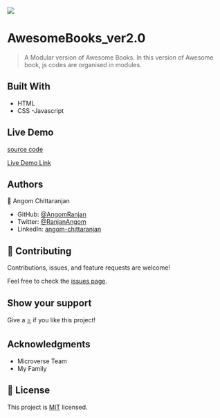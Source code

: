![](https://img.shields.io/badge/Microverse-blueviolet)

# AwesomeBooks_ver2.0

> A Modular version of Awesome Books. In this version of Awesome book, js codes are organised in modules.

## Built With

- HTML
- CSS
-Javascript

## Live Demo
[source code](https://github.com/AngomRanjan/AwesomeBooks_ver2.0.git)

[Live Demo Link]( https://angomranjan.github.io/AwesomeBooks_ver2.0/)

## Authors

👤 Angom Chittaranjan

- GitHub: [@AngomRanjan](https://github.com/AngomRanjan)
- Twitter: [@RanjanAngom](https://twitter.com/RanjanAngom)
- LinkedIn: [angom-chittaranjan](https://linkedin.com/in/angom-chittaranjan)

## 🤝 Contributing

Contributions, issues, and feature requests are welcome!

Feel free to check the [issues page](https://github.com/AngomRanjan/AwesomeBooks_ver2.0/issues).

## Show your support

Give a [⭐️](https://github.com/AngomRanjan/AwesomeBooks_ver2.0/stargazers) if you like this project!

## Acknowledgments
- Microverse Team
- My Family

## 📝 License

This project is [MIT](LICENSE) licensed.
